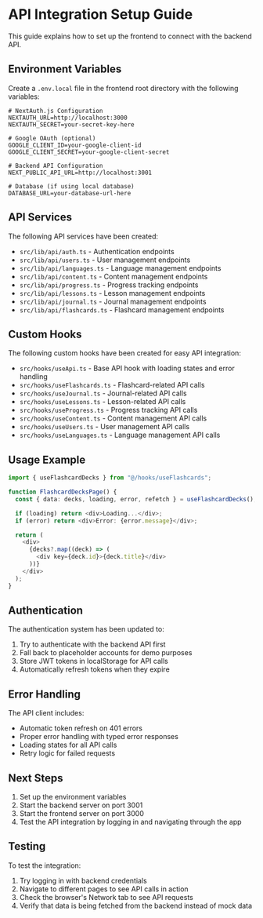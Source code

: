 # API Integration Setup Guide

This guide explains how to set up the frontend to connect with the backend API.

## Environment Variables

Create a `.env.local` file in the frontend root directory with the following variables:

```env
# NextAuth.js Configuration
NEXTAUTH_URL=http://localhost:3000
NEXTAUTH_SECRET=your-secret-key-here

# Google OAuth (optional)
GOOGLE_CLIENT_ID=your-google-client-id
GOOGLE_CLIENT_SECRET=your-google-client-secret

# Backend API Configuration
NEXT_PUBLIC_API_URL=http://localhost:3001

# Database (if using local database)
DATABASE_URL=your-database-url-here
```

## API Services

The following API services have been created:

- `src/lib/api/auth.ts` - Authentication endpoints
- `src/lib/api/users.ts` - User management endpoints
- `src/lib/api/languages.ts` - Language management endpoints
- `src/lib/api/content.ts` - Content management endpoints
- `src/lib/api/progress.ts` - Progress tracking endpoints
- `src/lib/api/lessons.ts` - Lesson management endpoints
- `src/lib/api/journal.ts` - Journal management endpoints
- `src/lib/api/flashcards.ts` - Flashcard management endpoints

## Custom Hooks

The following custom hooks have been created for easy API integration:

- `src/hooks/useApi.ts` - Base API hook with loading states and error handling
- `src/hooks/useFlashcards.ts` - Flashcard-related API calls
- `src/hooks/useJournal.ts` - Journal-related API calls
- `src/hooks/useLessons.ts` - Lesson-related API calls
- `src/hooks/useProgress.ts` - Progress tracking API calls
- `src/hooks/useContent.ts` - Content management API calls
- `src/hooks/useUsers.ts` - User management API calls
- `src/hooks/useLanguages.ts` - Language management API calls

## Usage Example

```typescript
import { useFlashcardDecks } from "@/hooks/useFlashcards";

function FlashcardDecksPage() {
  const { data: decks, loading, error, refetch } = useFlashcardDecks();

  if (loading) return <div>Loading...</div>;
  if (error) return <div>Error: {error.message}</div>;

  return (
    <div>
      {decks?.map((deck) => (
        <div key={deck.id}>{deck.title}</div>
      ))}
    </div>
  );
}
```

## Authentication

The authentication system has been updated to:

1. Try to authenticate with the backend API first
2. Fall back to placeholder accounts for demo purposes
3. Store JWT tokens in localStorage for API calls
4. Automatically refresh tokens when they expire

## Error Handling

The API client includes:

- Automatic token refresh on 401 errors
- Proper error handling with typed error responses
- Loading states for all API calls
- Retry logic for failed requests

## Next Steps

1. Set up the environment variables
2. Start the backend server on port 3001
3. Start the frontend server on port 3000
4. Test the API integration by logging in and navigating through the app

## Testing

To test the integration:

1. Try logging in with backend credentials
2. Navigate to different pages to see API calls in action
3. Check the browser's Network tab to see API requests
4. Verify that data is being fetched from the backend instead of mock data
